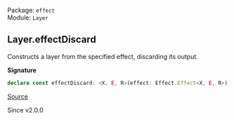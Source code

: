 Package: `effect`<br />
Module: `Layer`<br />

## Layer.effectDiscard

Constructs a layer from the specified effect, discarding its output.

**Signature**

```ts
declare const effectDiscard: <X, E, R>(effect: Effect.Effect<X, E, R>) => Layer<never, E, R>
```

[Source](https://github.com/Effect-TS/effect/tree/main/packages/effect/src/Layer.ts#L300)

Since v2.0.0